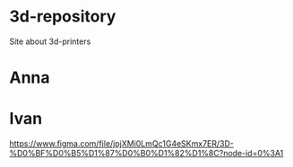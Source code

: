 # 3d-repository
 Site about 3d-printers
# Anna
# Ivan
https://www.figma.com/file/jpjXMi0LmQc1G4eSKmx7ER/3D-%D0%BF%D0%B5%D1%87%D0%B0%D1%82%D1%8C?node-id=0%3A1
